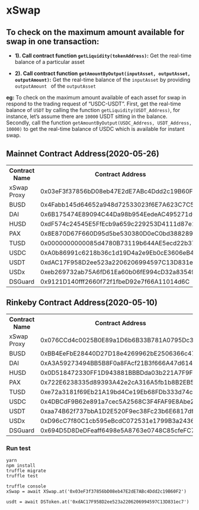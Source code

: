 
# xSwap

## To check on the maximum amount available for swap in one transaction:

- **1). Call contract function `getLiquidity(tokenAddress)`:**
    Get the real-time balance of a particular asset

- **2). Call contract function `getAmountByOutput(inputAsset, outputAsset, outputAmount)`:**
    Get the real-time balance of the `inputAsset` by providing `outputAmount ` of the `outputAsset`

**eg:** To check on the maximum amount available of each asset for swap in respond to the trading request of “USDC-USDT”.
First, get the real-time balance of `USDT` by calling the function `getLiquidity(USDT_Address)`, for instance, let’s assume there are `10000` USDT sitting in the balance. Secondly, call the function `getAmountByOutput(USDC_Address, USDT_Address, 10000)` to get the real-time balance of USDC which is available for instant swap.

## Mainnet Contract Address(2020-05-26)

<table>
	<tr>
   		<th>Contract Name</th>
    	<th>Contract Address</th>
	</tr>
	<tr>
		<td> xSwap Proxy </td>
		<td> 0x03eF3f37856bD08eb47E2dE7ABc4Ddd2c19B60F2 </td>
	</tr>
	<tr>
		<td> BUSD </td>
		<td> 0x4Fabb145d64652a948d72533023f6E7A623C7C53  </td>
	</tr>
	<tr>
		<td> DAI </td>
		<td> 0x6B175474E89094C44Da98b954EedeAC495271d0F </td>
	</tr>
	<tr>
		<td> HUSD </td>
		<td> 0xdF574c24545E5FfEcb9a659c229253D4111d87e1 </td>
	</tr>
	<tr>
		<td> PAX </td>
		<td> 0x8E870D67F660D95d5be530380D0eC0bd388289E1 </td>
	</tr>
	<tr>
		<td> TUSD </td>
		<td> 0x0000000000085d4780B73119b644AE5ecd22b376 </td>
	</tr>
	<tr>
		<td> USDC </td>
		<td> 0xA0b86991c6218b36c1d19D4a2e9Eb0cE3606eB48 </td>
	</tr>
	<tr>
		<td> USDT </td>
		<td> 0xdAC17F958D2ee523a2206206994597C13D831ec7 </td>
	</tr>
	<tr>
		<td> USDx </td>
		<td> 0xeb269732ab75A6fD61Ea60b06fE994cD32a83549 </td>
	</tr>
	<tr>
		<td> DSGuard </td>
		<td> 0x9121D140fff2660f72f1fbeD92e7f66A11014d6C </td>
	</tr>
</table>

## Rinkeby Contract Address(2020-05-10)

<table>
	<tr>
   		<th>Contract Name</th>
    	<th>Contract Address</th>
	</tr>
	<tr>
		<td> xSwap Proxy </td>
		<td> 0x076CCd4c0025B0E89a1D6b6B33B781A0795Dc3c5 </td>
	</tr>
	<tr>
		<td> BUSD </td>
		<td> 0xBB4EeFbE28440D27D18e4269962bE2506366c476  </td>
	</tr>
	<tr>
		<td> DAI </td>
		<td> 0xA3A59273494BB5B8F0a8FAcf21B3f666A47d6140 </td>
	</tr>
	<tr>
		<td> HUSD </td>
		<td> 0x0D518472330FF1D943881BBBDda03b221A7F9F74 </td>
	</tr>
	<tr>
		<td> PAX </td>
		<td> 0x722E6238335d89393A42e2cA316A5fb1b8B2EB55 </td>
	</tr>
	<tr>
		<td> TUSD </td>
		<td> 0xe72a3181f69Eb21A19bd4Ce19Eb68FDb333d74c6 </td>
	</tr>
	<tr>
		<td> USDC </td>
		<td> 0x4DBCdF9B62e891a7cec5A2568C3F4FAF9E8Abe2b </td>
	</tr>
	<tr>
		<td> USDT </td>
		<td> 0xaa74B62f737bbA1D2E520F9ec38Fc23b6E6817df </td>
	</tr>
	<tr>
		<td> USDx </td>
		<td> 0xD96cC7f80C1cb595eBcdC072531e1799B3a2436E </td>
	</tr>
	<tr>
		<td> DSGuard </td>
		<td> 0x694D5D8DeDFeaff6498e5A8763e0748C85cfeFC7 </td>
	</tr>
</table>


### Run test

```
yarn
npm install
truffle migrate
truffle test

truffle console
xSwap = await XSwap.at('0x03eF3f37856bD08eb47E2dE7ABc4Ddd2c19B60F2')

usdt = await DSToken.at('0xdAC17F958D2ee523a2206206994597C13D831ec7')
```
